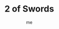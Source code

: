 ---
# basics
title     		 : "2 of Swords"
token					 : 'swords-02'
card_type			 : '' # major, minor, court
layout				 : "tarot-card"
author    		 : 'me'
one_liner 		 : "Denial, debate, impasse, truce"
alt_names			 : ['Peace', 'Armistice']
images				 : ['/assets/images/tarot/rws/rw-swords-02.jpg']
keywords			 : ['denial', 'debate', 'impasse', 'truce']
url						 : 'tarot/cards/swords-02'
aliases				 : []

# password: 'foolish journey'
dropbox				 : ''

meaning_light  : "Refusing to make a decision without getting the facts. Exploring both sides of an argument. Arguing passionately for what you believe in. Weighing the issues. Encouraging the open exchange of ideas. Discussing political or religious issues without getting “hot under the collar.”"

meaning_shadow : "Rejecting evidence that conflicts with dearly-held beliefs. Arguing with others just for the sake of doing so. Nit-picking. Putting off a decision because you’re afraid to face the consequences. Preventing others from getting the information they need to make good decisions."

# more detail
correspondence_planet 			: "Moon"
correspondence_astrological : "Libra"
correspondence_affirmation  : "I strive to see all sides of every issue."
correspondence_story 				: "The main character must defend his or her decisions. Alternatively, the Main Character rejects critical information and makes a bad decision."

advice_relationships 	 : "You may be in denial; if so, you’re only fooling yourself. You serve your own best interests by seeing things as they really are. Stop avoiding unpleasant confrontations. An honest disagreement is better than a false peace."

advice_work 					 : "Consider all the facts before making your decision. Once you’ve made your decision, be prepared to defend it with well-reasoned arguments. If others continue to reject your counsel, be aware that you may have to let go, sit back, and let time prove that you were right, after all."

advice_spirituality 	 : "Spiritual maturity demands we see ourselves as we really are—and love ourselves in spite of our shortcomings. Rather than debate whether or not you’re “good enough,” be thankful for the progress you’ve made thus far. Avoid beating yourself up with high-minded standards of perfection."

advice_personal_growth : "What are you avoiding? Growth awaits the souls brave enough to cast aside blindfolds and see the situation for what it really is. Get past this personal stalemate by taking time to think clearly about what you want and where you’re going."

advice_fortune_telling : "Sometimes, the only way to win is to not play the game. You’re stuck for now; let time pass before taking action."

questions	: ["To what extent are your own decisions informed by logic? By emotion?", "In your situation, is it more important to think fast or to deliberate slowly? How can you declare a truce between frenzied thoughts and the need to think carefully? Could meditation help find an answer?", "In your situation, is it more important to think fast or to deliberate slowly? How can you declare a truce between frenzied thoughts and the need to think carefully? Could meditation help find an answer?", "What information do I need to get past this impasse?", "How can I get past being defensive and see the facts?", "What viewpoints, other than my own, play a role in this situation?"]

# referenced in the symbols.toml data file
symbols	  : ['2', 'swords', 'blindfolded-figure', 'blindfold', 'crescent-moon']

# metadata
suppress_topnav : true
related_cards 	: []

---